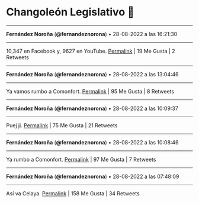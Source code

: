 # Changoleón Legislativo 🙈
*****
**Fernández Noroña** (**@fernandeznorona**) • 28-08-2022 a las 16:21:30
*****
10,347 en Facebook y, 9627 en YouTube.
[Permalink](https://twitter.com/fernandeznorona/status/1564045543869120512) | 19 Me Gusta | 2 Retweets
*****
**Fernández Noroña** (**@fernandeznorona**) • 28-08-2022 a las 13:04:46
*****
Ya vamos rumbo a Comonfort.
[Permalink](https://twitter.com/fernandeznorona/status/1563996034665091072) | 95 Me Gusta | 8 Retweets
*****
**Fernández Noroña** (**@fernandeznorona**) • 28-08-2022 a las 10:09:37
*****
Puej ji.
[Permalink](https://twitter.com/fernandeznorona/status/1563951953494917120) | 75 Me Gusta | 21 Retweets
*****
**Fernández Noroña** (**@fernandeznorona**) • 28-08-2022 a las 10:08:46
*****
Ya rumbo a Comonfort.
[Permalink](https://twitter.com/fernandeznorona/status/1563951742026280961) | 97 Me Gusta | 7 Retweets
*****
**Fernández Noroña** (**@fernandeznorona**) • 28-08-2022 a las 07:48:09
*****
Así va Celaya.
[Permalink](https://twitter.com/fernandeznorona/status/1563916354478116864) | 158 Me Gusta | 34 Retweets